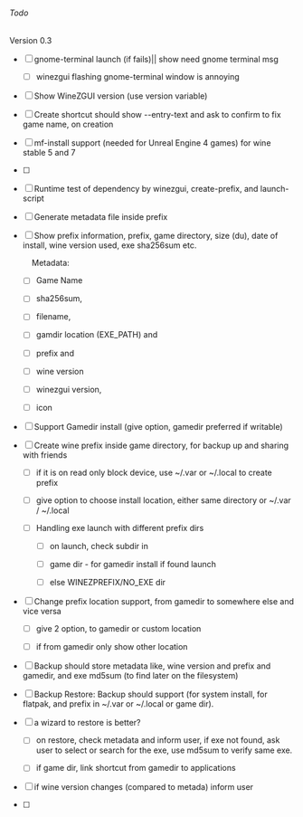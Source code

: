 ###### Todo

Version 0.3

- [ ] gnome-terminal launch  (if fails)|| show need gnome terminal msg
  
  - [ ] winezgui flashing gnome-terminal window is annoying

- [ ] Show WineZGUI version (use version variable)

- [ ] Create shortcut should show --entry-text and ask to confirm to fix game name, on creation

- [ ] mf-install support (needed for Unreal Engine 4 games) for wine stable 5 and 7

- [ ] 
- [ ] Runtime test of dependency by winezgui, create-prefix, and launch-script

- [ ] Generate  metadata file inside prefix 

- [ ] Show prefix information, prefix, game directory, size (du), date of install, wine version used,  exe sha256sum etc.
  
      Metadata:
  
  - [ ] Game Name
  
  - [ ]  sha256sum, 
  
  - [ ] filename,
  
  - [ ]  gamdir location (EXE_PATH) and
  
  - [ ]  prefix and 
  
  - [ ] wine version 
  
  - [ ] winezgui version, 
  
  - [ ] icon

- [ ]  Support Gamedir install (give option, gamedir preferred if writable)
  
  - [ ] Create wine prefix inside game directory, for backup up and sharing with friends
    
    - [ ] if it is on read only block device, use ~/.var or ~/.local to create prefix
    
    - [ ] give option to choose install location, either same directory or ~/.var / ~/.local
    
    - [ ] Handling exe launch with different prefix dirs
      
      - [ ] on launch, check subdir in 
      
      - [ ] game dir - for gamedir install if found launch
      
      - [ ]  else WINEZPREFIX/NO_EXE dir

- [ ] Change prefix location support, from gamedir to somewhere else and vice versa
  
  - [ ] give 2 option, to gamedir or custom location
  
  - [ ] if from gamedir only show other location

- [ ] Backup should store metadata like, wine version and prefix and gamedir, and exe md5sum (to find later on the filesystem)

- [ ] Backup  Restore: Backup should support (for system install, for flatpak, and prefix in ~/.var or ~/.local or game dir).

- [ ] a wizard to restore is better?  
  
  - [ ] on restore, check metadata and inform user, if exe not found, ask user to select or search for the exe, use md5sum to verify same exe.
  
  - [ ] if game dir, link shortcut from gamedir to applications

- [ ]  if wine version changes (compared to metada) inform user 

- [ ] 
